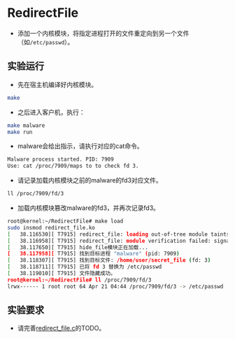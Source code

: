 # RedirectFile

* 添加一个内核模块，将指定进程打开的文件重定向到另一个文件（如`/etc/passwd`）。

## 实验运行

* 先在宿主机编译好内核模块。

```bash
make
```

* 之后进入客户机，执行：

```bash
make malware
make run
```

* malware会给出指示，请执行对应的cat命令。

```bash
Malware process started. PID: 7909
Use: cat /proc/7909/maps to to check fd 3.
```

* 请记录加载内核模块之前的malware的fd3对应文件。

```bash
ll /proc/7909/fd/3
```

* 加载内核模块篡改malware的fd3，并再次记录fd3。

```bash
root@kernel:~/RedirectFile# make load
sudo insmod redirect_file.ko
[   38.116530][ T7915] redirect_file: loading out-of-tree module taints kernel.
[   38.116958][ T7915] redirect_file: module verification failed: signature and/or required key missl
[   38.117650][ T7915] hide_file模块正在加载...
[   38.117958][ T7915] 找到目标进程 "malware" (pid: 7909)
[   38.118307][ T7915] 找到目标文件: /home/user/secret_file (fd: 3)
[   38.118711][ T7915] 已将 fd 3 替换为 /etc/passwd
[   38.119010][ T7915] 文件隐藏成功。
root@kernel:~/RedirectFile# ll /proc/7909/fd/3
lrwx------ 1 root root 64 Apr 21 04:44 /proc/7909/fd/3 -> /etc/passwd
```

## 实验要求

* 请完善[redirect_file.c](./redirect_file.c)的TODO。
